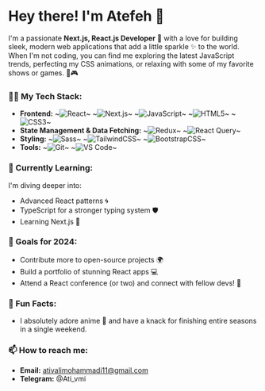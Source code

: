 # Hey there! I'm Atefeh 👋

I'm a passionate **Next.js, React.js Developer** 💖 with a love for building sleek, modern web applications that add a little sparkle ✨ to the world. When I'm not coding, you can find me exploring the latest JavaScript trends, perfecting my CSS animations, or relaxing with some of my favorite shows or games. 🎀🎮

### 👩‍💻 My Tech Stack:
- **Frontend:** 
  ~![React](https://img.shields.io/badge/React-61DAFB?logo=react&logoColor=white&style=flat-square)~
  ~![Next.js](https://img.shields.io/badge/Next.js-000000?style=for-the-badge&logo=next.js&logoColor=white)~
  ~![JavaScript](https://img.shields.io/badge/JavaScript-F7DF1E?logo=javascript&logoColor=black&style=flat-square)~ 
  ~![HTML5](https://img.shields.io/badge/HTML5-E34F26?logo=html5&logoColor=white&style=flat-square)~ 
  ~![CSS3](https://img.shields.io/badge/CSS3-1572B6?logo=css3&logoColor=white&style=flat-square)~ 
- **State Management & Data Fetching:** 
  ~![Redux](https://img.shields.io/badge/Redux-764ABC?logo=redux&logoColor=white&style=flat-square)~ 
  ~![React Query](https://img.shields.io/badge/React_Query-FF4154?logo=react-query&logoColor=white&style=flat-square)~
- **Styling:** 
  ~![Sass](https://img.shields.io/badge/Sass-CC6699?logo=sass&logoColor=white&style=flat-square)~ 
  ~![TailwindCSS](https://img.shields.io/badge/Tailwind_CSS-38B2AC?logo=tailwind-css&logoColor=white&style=flat-square)~
  ~![BootstrapCSS](https://img.shields.io/badge/Bootstrap-764ABC?logo=bootstrap&logoColor=white&style=flat-square)~
- **Tools:** 
  ~![Git](https://img.shields.io/badge/Git-F05032?logo=git&logoColor=white&style=flat-square)~ 
  ~![VS Code](https://img.shields.io/badge/VS%20Code-007ACC?logo=visual-studio-code&logoColor=white&style=flat-square)~

### 🌱 Currently Learning:
I'm diving deeper into:
- Advanced React patterns 🌀
- TypeScript for a stronger typing system 🛡️
- Learning Next.js 🧪

### 🎯 Goals for 2024:
- Contribute more to open-source projects 🌍
- Build a portfolio of stunning React apps 💻
- Attend a React conference (or two) and connect with fellow devs! 🎉

### 🚀 Fun Facts:
- I absolutely adore anime 🎌 and have a knack for finishing entire seasons in a single weekend.

### 📫 How to reach me:
- **Email:** ativalimohammadi11@gmail.com
- **Telegram:** @Ati_vmi
